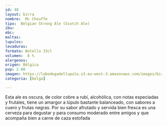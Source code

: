 ```yaml
---
id: 48
layout: birra
nombre:  Mc Chouffe
tipo:  Belgian Strong Ale (Scotch Ale)
ibu:
ebc:
maltas: 
lupulos: 
levaduras: 
formato: Botella 33cl
volumen:  8 %
alergenos: 
origen: Bélgica
pvp: 2.60
imagen: https://labodegadellupulo.s3.eu-west-3.amazonaws.com/images/birras/chouffe.jpg
categoria: [belga]

---
```

Esta ale es oscura, de color cobre a rubí, alcohólica, con notas especiadas y frutales, tiene un amargor a lúpulo bastante balanceado, con sabores a cuero y frutas negras. Por su sabor afrutado y servida bien fresca es una cerveza para degustar y para consumo moderado entre amigos y que acompaña bien a carne de caza estofada







